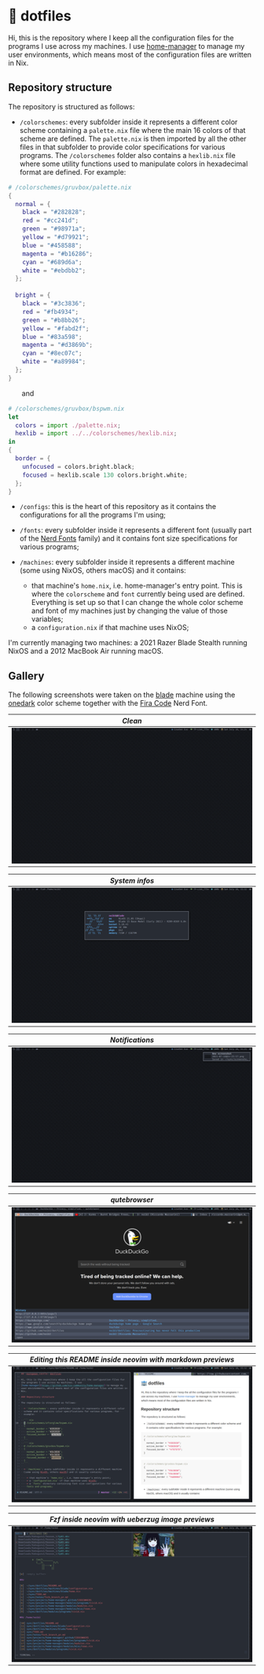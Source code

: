 # :european_castle: dotfiles

Hi, this is the repository where I keep all the configuration files for the
programs I use across my machines. I use
[home-manager](https://github.com/nix-community/home-manager) to manage my user
environments, which means most of the configuration files are written in Nix.

## Repository structure

The repository is structured as follows:

  * `/colorschemes`: every subfolder inside it represents a different color
  scheme containing a `palette.nix` file where the main 16 colors of
  that scheme are defined. The `palette.nix` is then imported by all the other
  files in that subfolder to provide color specifications for various programs.
  The `/colorschemes` folder also contains a `hexlib.nix` file where some
  utility functions used to manipulate colors in hexadecimal format are
  defined.
  For example:

  ``` nix
  # /colorschemes/gruvbox/palette.nix
  {
    normal = {
      black = "#282828";
      red = "#cc241d";
      green = "#98971a";
      yellow = "#d79921";
      blue = "#458588";
      magenta = "#b16286";
      cyan = "#689d6a";
      white = "#ebdbb2";
    };

    bright = {
      black = "#3c3836";
      red = "#fb4934";
      green = "#b8bb26";
      yellow = "#fabd2f";
      blue = "#83a598";
      magenta = "#d3869b";
      cyan = "#8ec07c";
      white = "#a89984";
    };
  }
  ```
  &nbsp;&nbsp;&nbsp;&nbsp;&nbsp;&nbsp; and
  ``` nix
  # /colorschemes/gruvbox/bspwm.nix
  let
    colors = import ./palette.nix;
    hexlib = import ../../colorschemes/hexlib.nix;
  in
  {
    border = {
      unfocused = colors.bright.black;
      focused = hexlib.scale 130 colors.bright.white;
    };
  }
  ```

  * `/configs`: this is the heart of this repository as it contains the
  configurations for all the programs I'm using;

  * `/fonts`: every subfolder inside it represents a different font (usually
  part of the [Nerd Fonts](https://github.com/ryanoasis/nerd-fonts) family) and
  it contains font size specifications for various programs;

  * `/machines`: every subfolder inside it represents a different machine
  (some using NixOS, others macOS) and it contains:

    * that machine's `home.nix`, i.e. home-manager's entry point. This is where
    the `colorscheme` and `font` currently being used are defined. Everything
    is set up so that I can change the whole color scheme and font of my
    machines just by changing the value of those variables;
    * a `configuration.nix` if that machine uses NixOS;

  I'm currently managing two machines: a 2021 Razer Blade Stealth running NixOS
  and a 2012 MacBook Air running macOS.

## Gallery

The following screenshots were taken on the
[blade](https://github.com/noib3/dotfiles/blob/master/machines/blade) machine
using the
[onedark](https://github.com/noib3/dotfiles/blob/master/colorschemes/onedark)
color scheme together with the [Fira
Code](https://github.com/noib3/dotfiles/blob/master/fonts/fira-code)
Nerd Font.

| *Clean* |
| :--: |
| ![clean](.github/images/blade/clean.png) |

| *System infos* |
| :--: |
| ![sysinfos](.github/images/blade/sysinfos.png) |

| *Notifications* |
| :--: |
| ![notifications](.github/images/blade/notifications.png) |

| *qutebrowser* |
| :--: |
| ![qutebrowser](.github/images/blade/qutebrowser.png) |

| *Editing this README inside neovim with markdown previews* |
| :--: |
| ![qutebrowser](.github/images/blade/markdown-preview.png) |

| *Fzf inside neovim with ueberzug image previews* |
| :--: |
| ![qutebrowser](.github/images/blade/neovim-fzf-image-previews.png) |
